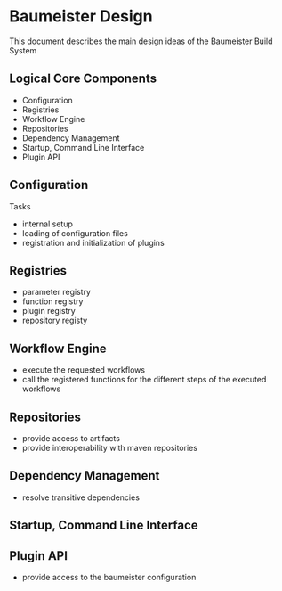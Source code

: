 Baumeister Design
=================

This document describes the main design ideas of the Baumeister Build System

Logical Core Components
-----------------------

 * Configuration
 * Registries
 * Workflow Engine
 * Repositories
 * Dependency Management
 * Startup, Command Line Interface
 * Plugin API


Configuration
-------------
Tasks
 * internal setup
 * loading of configuration files
 * registration and initialization of plugins

Registries
----------

 * parameter registry
 * function registry
 * plugin registry
 * repository registy

Workflow Engine
---------------

 * execute the requested workflows
 * call the registered functions for the different steps of the executed workflows

Repositories
------------

 * provide access to artifacts
 * provide interoperability with maven repositories

Dependency Management
---------------------

 * resolve transitive dependencies

Startup, Command Line Interface
-------------------------------


Plugin API
----------

 * provide access to the baumeister configuration

 